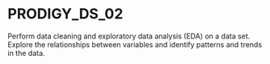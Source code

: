 # PRODIGY_DS_02
Perform data cleaning and exploratory data analysis (EDA) on a data set. Explore the relationships between variables and identify patterns and trends in the data.
